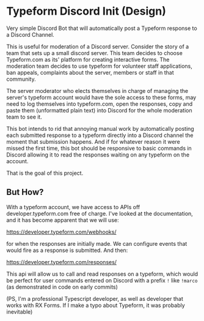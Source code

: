 # Typeform Discord Init (Design)
Very simple Discord Bot that will automatically post a Typeform response to a Discord Channel.


This is useful for moderation of a Discord server. Consider the story of a team that sets up a small discord server. This team decides
to choose Typeform.com as its' platform for creating interactive forms. The moderation team decides to use typeform for volunteer staff applications, ban appeals, complaints about the server, members or staff in that community.


The server moderator who elects themselves in charge of managing the server's typeform account would have the sole access to
these forms, may need to log themselves into typeform.com, open the responses, copy and paste them (unformatted plain text) into Discord
for the whole moderation team to see it.


This bot intends to rid that annoying manual work by automatically posting each submitted response to a typeform directly into a Discord
channel the moment that submission happens. And if for whatever reason it were missed the first time, this bot should be responsive to
basic commands in Discord allowing it to read the responses waiting on any typeform on the account.


That is the goal of this project.

## But How?

With a typeform account, we have access to APIs off developer.typeform.com free of charge. I've looked at the documentation, and it has become apparent that we will use:

https://developer.typeform.com/webhooks/

for when the responses are initially made. We can configure events that would fire as a response is submitted. And then:

https://developer.typeform.com/responses/

This api will allow us to call and read responses on a typeform, which would be perfect for user commands entered on Discord with a
prefix `!` like `!marco` (as demonstrated in code on early commits)



(PS, I'm a professional Typescript developer, as well as developer that works with RX Forms. If I make a typo about Typeform, it was
probably inevitable)
